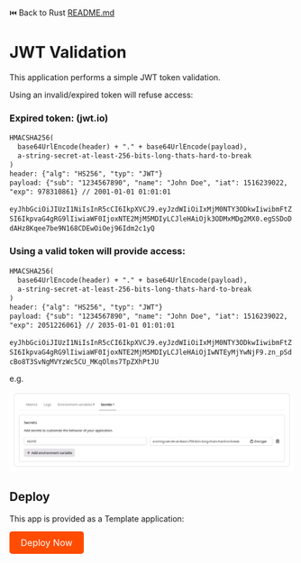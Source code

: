 ⏮️ Back to Rust [README.md](../../README.md)

# JWT Validation

This application performs a simple JWT token validation.

Using an invalid/expired token will refuse access:

### Expired token: (jwt.io)

```
HMACSHA256(
  base64UrlEncode(header) + "." + base64UrlEncode(payload),
  a-string-secret-at-least-256-bits-long-thats-hard-to-break
)
header: {"alg": "HS256", "typ": "JWT"}
payload: {"sub": "1234567890", "name": "John Doe", "iat": 1516239022, "exp": 978310861} // 2001-01-01 01:01:01
```

`eyJhbGciOiJIUzI1NiIsInR5cCI6IkpXVCJ9.eyJzdWIiOiIxMjM0NTY3ODkwIiwibmFtZSI6IkpvaG4gRG9lIiwiaWF0IjoxNTE2MjM5MDIyLCJleHAiOjk3ODMxMDg2MX0.egSSDoDdAHz8Kqee7be9N168CDEwOiOej96Idm2c1yQ`

### Using a valid token will provide access:

```
HMACSHA256(
  base64UrlEncode(header) + "." + base64UrlEncode(payload),
  a-string-secret-at-least-256-bits-long-thats-hard-to-break
)
header: {"alg": "HS256", "typ": "JWT"}
payload: {"sub": "1234567890", "name": "John Doe", "iat": 1516239022, "exp": 2051226061} // 2035-01-01 01:01:01
```

`eyJhbGciOiJIUzI1NiIsInR5cCI6IkpXVCJ9.eyJzdWIiOiIxMjM0NTY3ODkwIiwibmFtZSI6IkpvaG4gRG9lIiwiaWF0IjoxNTE2MjM5MDIyLCJleHAiOjIwNTEyMjYwNjF9.zn_pSdcBo8T3SvNgMVYzWc5CU_MKqOlms7TpZXhPtJU`

e.g.

![secret_vars](secret-vars.png)

## Deploy

This app is provided as a Template application:

<a href="https://fastedge.preprod.world/create-template-app/44" target="_blank" style="display: inline-block; padding: 10px 20px; font-size: 16px; color: white; background-color: #ff4c00; text-decoration: none; border-radius: 5px;">Deploy Now</a>
